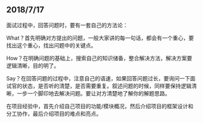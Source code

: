 

## 2018/7/17

面试过程中，回答问题时，要有一套自己的方法论：

What？首先明确对方提出的问题，一般大家讲的每一句话，都会有一个重心，要找出这个重心，找出问题中的关键点。

How？在明确问题的基础上，搜索自己的知识储备，整合解决方法，解决方案要逻辑清晰，目的明了。

Say？在回答问题的过程中，注意自己的语速，如果回答问题过长，要询问一下面试官的状态，是否听的清楚，是否需要重复。叙述问题的时候，同样要保持逻辑清晰，一步一个脚印地去解决问题。要让对方清楚地了解你的解题思路。



在项目经验中，首先介绍自己项目的功能/模块概况，然后介绍项目的框架设计和分工协作，最后介绍项目的难点和亮点。

